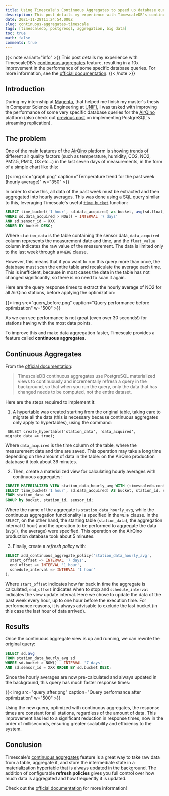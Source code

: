 ```yaml
---
title: Using Timescale's Continuous Aggregates to speed up database queries
description: This post details my experience with TimescaleDB's continuous aggregates feature, resulting in a 10x improvement in the performance of some specific database queries.
date: 2021-11-28T11:24:54.000Z
slug: continuous-aggregates-timescale
tags: [timescaledb, postgresql, aggregation, big data]
toc: true
math: false
comments: true
---
```


{{< note variant="info" >}}
This post details my experience with TimescaleDB's [continuous aggregates](https://docs.timescale.com/timescaledb/latest/how-to-guides/continuous-aggregates/about-continuous-aggregates/) feature, resulting in a 10x improvement in the performance of some specific database queries. For more information, see the [official documentation](https://docs.timescale.com/timescaledb/latest/how-to-guides/continuous-aggregates/).
{{< /note >}}

## Introduction

During my internship at [Magenta](https://magentalab.it), that helped me finish my master's thesis in Computer Science & Engineering at [UNIFI](https://unifi.it/), I was tasked with improving the performance of some very specific database queries for the [AirQino](https://airqino.it/en/) platform (also check out [previous post](/blog/2021/10/wildfly-docker-timescale/) on implementing PostgreSQL's streaming replication).

## The problem

One of the main features of the [AirQino](https://airqino.it/en/) platform is showing trends of different air quality factors (such as temperature, humidity, CO2, NO2, PM2.5, PM10, O3 etc...) in the last seven days of measurements, in the form of a simple chart like this:

{{< img src="graph.png" caption="Temperature trend for the past week (hourly average)" w="350" >}}

In order to show this, all data of the past week must be extracted and then aggregated into hourly averages. This was done using a SQL query similar to this, leveraging Timescale's useful [`time_bucket`](https://docs.timescale.com/api/latest/hyperfunctions/time_bucket/) function:

```sql
SELECT time_bucket('1 hour', sd.data_acquired) as bucket, avg(sd.float_value) FROM station_data sd
WHERE sd.data_acquired > NOW() − INTERVAL '7 days'
AND sd.sensor_id = XXX
ORDER BY bucket DESC;
```

Where `station_data` is the table containing the sensor data, `data_acquired` column represents the measurement date and time, and the `float_value` column indicates the raw value of the measurement. The data is limited only to the last week through a `WHERE` clause.

However, this means that if you want to run this query more than once, the database must scan the entire table and recalculate the average each time. This is inefficient, because in most cases the data in the table has not changed significantly, so there is no need to scan it again.

Here are the query response times to extract the hourly average of NO2 for all AirQino stations, before applying the optimization:

{{< img src="query_before.png" caption="Query performance before optimization" w="500" >}}

As we can see performance is not great (even over 30 seconds!) for stations having with the most data points.

To improve this and make data aggregation faster, Timescale provides a feature called **continuous aggregates**.

## Continuous Aggregates

From the [official documentation](https://docs.timescale.com/timescaledb/latest/how-to-guides/continuous-aggregates/):

> TimescaleDB continuous aggregates use PostgreSQL materialized views to continuously and incrementally refresh a query in the background, so that when you run the query, only the data that has changed needs to be computed, not the entire dataset.

Here are the steps required to implement it:

1. A [hypertable](https://docs.timescale.com/timescaledb/latest/how-to-guides/hypertables/) was created starting from the original table, taking care to migrate all the data (this is necessary because continuous aggregates only apply to hypertables), using the command:

```sql{linenos=false}
 SELECT create_hypertable('station_data', 'data_acquired', migrate_data => true);
```

Where `data_acquired` is the time column of the table, where the measurement date and time are saved. This operation may take a long time depending on the amount of data in the table: on the AirQino production database it took about 36 minutes.

2. Then, create a materialized view for calculating hourly averages with continuous aggregates:

```sql
CREATE MATERIALIZED VIEW station_data_hourly_avg WITH (timescaledb.continuous) AS
SELECT time_bucket('1 hour', sd.data_acquired) AS bucket, station_id, sensor_id, avg(sd.float_value)
FROM station_data sd
GROUP by bucket, station_id, sensor_id;
```

Where the name of the aggregate is `station_data_hourly_avg`, while the continuous aggregation functionality is specified in the `WITH` clause. In the `SELECT`, on the other hand, the starting table (`station_data`), the aggregation interval (1 hour) and the operation to be performed to aggregate the data (`avg()`, the average) were specified. This operation on the AirQino production database took about 5 minutes.

3. Finally, create a _refresh policy_ with:

```sql
SELECT add_continuous_aggregate_policy('station_data_hourly_avg',
  start_offset => INTERVAL '7 days',
  end_offset => INTERVAL '1 hour',
  schedule_interval => INTERVAL '1 hour'
);
```

Where `start_offset` indicates how far back in time the aggregate is calculated, `end_offset` indicates when to stop and `schedule_interval` indicates the view update interval. Here we chose to update the data of the past week every hour, up to one hour before the execution time. For performance reasons, it is always advisable to exclude the last bucket (in this case the last hour of data arrived).

## Results

Once the continuous aggregate view is up and running, we can rewrite the original query:

```sql
SELECT sd.avg
FROM station_data_hourly_avg sd
WHERE sd.bucket > NOW() − INTERVAL '7 days'
AND sd.sensor_id = XXX ORDER BY sd.bucket DESC;
```

Since the hourly averages are now pre-calculated and always updated in the background, this query has much faster response times:

{{< img src="query_after.png" caption="Query performance after optimization" w="500" >}}

Using the new query, optimized with continuous aggregates, the response times are constant for all stations, regardless of the amount of data. This improvement has led to a significant reduction in response times, now in the order of milliseconds, ensuring greater scalability and efficiency to the system.

## Conclusion

Timescale's [continuous aggregates](https://docs.timescale.com/timescaledb/latest/how-to-guides/continuous-aggregates/about-continuous-aggregates/) feature is a great way to take raw data from a table, aggregate it, and store the intermediate state in a materialization hypertable that is always updated in the background. The addition of configurable **refresh policies** gives you full control over how much data is aggregated and how frequently it is updated.

Check out the [official documentation](https://docs.timescale.com/timescaledb/latest/how-to-guides/continuous-aggregates/) for more information!
